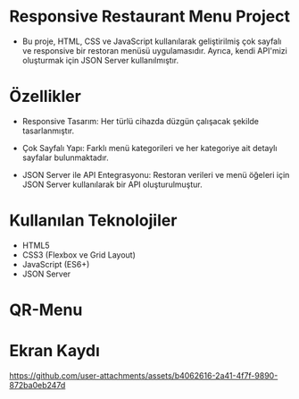 # Responsive Restaurant Menu Project
- Bu proje, HTML, CSS ve JavaScript kullanılarak geliştirilmiş çok sayfalı ve responsive bir restoran menüsü uygulamasıdır. Ayrıca, kendi API'mizi oluşturmak için JSON Server kullanılmıştır.

# Özellikler
- Responsive Tasarım: Her türlü cihazda düzgün çalışacak şekilde tasarlanmıştır.

- Çok Sayfalı Yapı: Farklı menü kategorileri ve her kategoriye ait detaylı sayfalar bulunmaktadır.

- JSON Server ile API Entegrasyonu: Restoran verileri ve menü öğeleri için JSON Server kullanılarak bir API oluşturulmuştur.

# Kullanılan Teknolojiler
- HTML5
- CSS3 (Flexbox ve Grid Layout)
- JavaScript (ES6+)
- JSON Server
# QR-Menu
# Ekran Kaydı
https://github.com/user-attachments/assets/b4062616-2a41-4f7f-9890-872ba0eb247d

